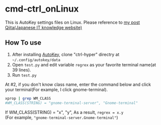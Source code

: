 # cmd-ctrl_onLinux
This is AutoKey settings files on Linux.
Please reference to [my post Qiita(Japanese IT knowledge website)](https://)

## How To use
1. After installing [AutoKey](https://github.com/autokey/autokey), clone "ctrl-hyper" directry at `~/.config/autokey/data`
2. Open `test.py` and edit variable `regrex` as your favorite terminal name(at 39 lines).
3. Run `test.py`

At #2, if you don't know class name, enter the command below and click your terminal(For example, I click gnome-terminal).
```sh
xprop | grep WM_CLASS
#WM_CLASS(STRING) = "gnome-terminal-server", "Gnome-terminal"
```
If WM_CLASS(STRING) = "x", "y", As a result, `regrex = x.y`  
(For example, `"gnome-terminal-server.Gnome-terminal"`)